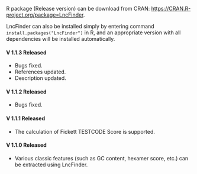 R package (Release version) can be download from CRAN: https://CRAN.R-project.org/package=LncFinder.

LncFinder can also be installed simply by entering command <code>install.packages("LncFinder")</code> in R, and an appropriate version with all dependencies will be installed automatically.

#### V 1.1.3 Released
* Bugs fixed.
* References updated.
* Description updated.

#### V 1.1.2 Released
* Bugs fixed.

#### V 1.1.1 Released
* The calculation of Fickett TESTCODE Score is supported.

#### V 1.1.0 Released
* Various classic features (such as GC content, hexamer score, etc.) can be extracted using LncFinder.
